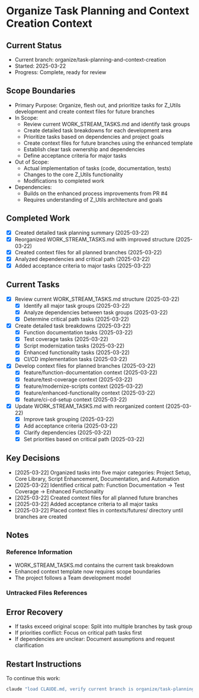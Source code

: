 # Organize Task Planning and Context Creation Context

## Current Status
- Current branch: organize/task-planning-and-context-creation
- Started: 2025-03-22
- Progress: Complete, ready for review

## Scope Boundaries
- Primary Purpose: Organize, flesh out, and prioritize tasks for Z_Utils development and create context files for future branches
- In Scope: 
  - Review current WORK_STREAM_TASKS.md and identify task groups
  - Create detailed task breakdowns for each development area
  - Prioritize tasks based on dependencies and project goals
  - Create context files for future branches using the enhanced template
  - Establish clear task ownership and dependencies
  - Define acceptance criteria for major tasks
- Out of Scope:
  - Actual implementation of tasks (code, documentation, tests)
  - Changes to the core Z_Utils functionality
  - Modifications to completed work
- Dependencies:
  - Builds on the enhanced process improvements from PR #4
  - Requires understanding of Z_Utils architecture and goals

## Completed Work
- [x] Created detailed task planning summary (2025-03-22)
- [x] Reorganized WORK_STREAM_TASKS.md with improved structure (2025-03-22)
- [x] Created context files for all planned branches (2025-03-22)
- [x] Analyzed dependencies and critical path (2025-03-22)
- [x] Added acceptance criteria to major tasks (2025-03-22)

## Current Tasks
- [x] Review current WORK_STREAM_TASKS.md structure (2025-03-22)
  - [x] Identify all major task groups (2025-03-22)
  - [x] Analyze dependencies between task groups (2025-03-22)
  - [x] Determine critical path tasks (2025-03-22)
- [x] Create detailed task breakdowns (2025-03-22)
  - [x] Function documentation tasks (2025-03-22)
  - [x] Test coverage tasks (2025-03-22)
  - [x] Script modernization tasks (2025-03-22)
  - [x] Enhanced functionality tasks (2025-03-22)
  - [x] CI/CD implementation tasks (2025-03-22)
- [x] Develop context files for planned branches (2025-03-22)
  - [x] feature/function-documentation context (2025-03-22)
  - [x] feature/test-coverage context (2025-03-22)
  - [x] feature/modernize-scripts context (2025-03-22)
  - [x] feature/enhanced-functionality context (2025-03-22)
  - [x] feature/ci-cd-setup context (2025-03-22)
- [x] Update WORK_STREAM_TASKS.md with reorganized content (2025-03-22)
  - [x] Improve task grouping (2025-03-22)
  - [x] Add acceptance criteria (2025-03-22)
  - [x] Clarify dependencies (2025-03-22)
  - [x] Set priorities based on critical path (2025-03-22)

<!-- Task format: 
- [ ] Not started
- [~] In progress (with start date in YYYY-MM-DD format)
- [x] Completed (with completion date in YYYY-MM-DD format)
-->

## Key Decisions
- [2025-03-22] Organized tasks into five major categories: Project Setup, Core Library, Script Enhancement, Documentation, and Automation
- [2025-03-22] Identified critical path: Function Documentation → Test Coverage → Enhanced Functionality
- [2025-03-22] Created context files for all planned future branches
- [2025-03-22] Added acceptance criteria to all major tasks
- [2025-03-22] Placed context files in contexts/futures/ directory until branches are created

## Notes
### Reference Information
- WORK_STREAM_TASKS.md contains the current task breakdown
- Enhanced context template now requires scope boundaries
- The project follows a Team development model

### Untracked Files References
<!-- No untracked files yet -->

## Error Recovery
- If tasks exceed original scope: Split into multiple branches by task group
- If priorities conflict: Focus on critical path tasks first
- If dependencies are unclear: Document assumptions and request clarification

## Restart Instructions
To continue this work:
```bash
claude "load CLAUDE.md, verify current branch is organize/task-planning-and-context-creation, load appropriate context, and continue task planning"
```